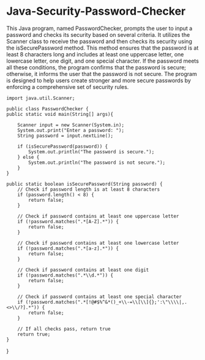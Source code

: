 # Java-Security-Password-Checker

This Java program, named PasswordChecker, prompts the user to input a password and checks its security based on several criteria. It utilizes the Scanner class to receive the password and then checks its security using the isSecurePassword method. This method ensures that the password is at least 8 characters long and includes at least one uppercase letter, one lowercase letter, one digit, and one special character. If the password meets all these conditions, the program confirms that the password is secure; otherwise, it informs the user that the password is not secure. The program is designed to help users create stronger and more secure passwords by enforcing a comprehensive set of security rules.


    import java.util.Scanner;

    public class PasswordChecker {
    public static void main(String[] args){
    
        Scanner input = new Scanner(System.in);
        System.out.print("Enter a password: ");
        String password = input.nextLine();

        if (isSecurePassword(password)) {
            System.out.println("The password is secure.");
        } else {
            System.out.println("The password is not secure.");
        }
    }

    public static boolean isSecurePassword(String password) {
        // Check if password length is at least 8 characters
        if (password.length() < 8) {
            return false;
        }

        // Check if password contains at least one uppercase letter
        if (!password.matches(".*[A-Z].*")) {
            return false;
        }

        // Check if password contains at least one lowercase letter
        if (!password.matches(".*[a-z].*")) {
            return false;
        }

        // Check if password contains at least one digit
        if (!password.matches(".*\\d.*")) {
            return false;
        }

        // Check if password contains at least one special character
        if (!password.matches(".*[!@#$%^&*()_+\\-=\\[\\]{};':\"\\\\|,.<>\\/?].*")) {
            return false;
        }

        // If all checks pass, return true
        return true;
    }
}
